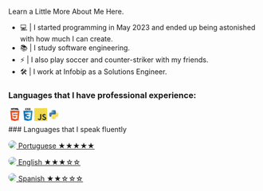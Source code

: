 Learn a Little More About Me Here.

- 💻 | I started programming in May 2023 and ended up being astonished with how much I can create.
- 📚 | I study software engineering.
- ⚡ | I also play soccer and counter-striker with my friends.
- 🛠️ | I work at Infobip as a Solutions Engineer.
    
### Languages that I have professional experience:

<img align="left" alt="HTML5" width="26px" src="https://raw.githubusercontent.com/github/explore/80688e429a7d4ef2fca1e82350fe8e3517d3494d/topics/html/html.png" />
<img align="left" alt="CSS3" width="26px" src="https://raw.githubusercontent.com/github/explore/80688e429a7d4ef2fca1e82350fe8e3517d3494d/topics/css/css.png" />
<img align="left" alt="JavaScript" width="26px" src="https://raw.githubusercontent.com/github/explore/80688e429a7d4ef2fca1e82350fe8e3517d3494d/topics/javascript/javascript.png" />
<img align="left" alt="Python" width="26px" src="https://raw.githubusercontent.com/github/explore/80688e429a7d4ef2fca1e82350fe8e3517d3494d/topics/python/python.png" /></br>
</br>
### Languages that I speak fluently

<p><a href="README.md"><img src="https://raw.githubusercontent.com/hjnilsson/country-flags/master/svg/br.svg" height="26" style="border-radius:50%;"> Portuguese ★★★★★</a></p>
<p><a href="README_pt.md"><img src="https://raw.githubusercontent.com/hjnilsson/country-flags/master/svg/gb.svg" height="26" style="border-radius:50%;"> English ★★★☆☆</a></p>
<p><a href="README_pt.md"><img src="https://raw.githubusercontent.com/hjnilsson/country-flags/master/svg/es.svg" height="26" style="border-radius:50%;"> Spanish ★★☆☆☆</a></p>
